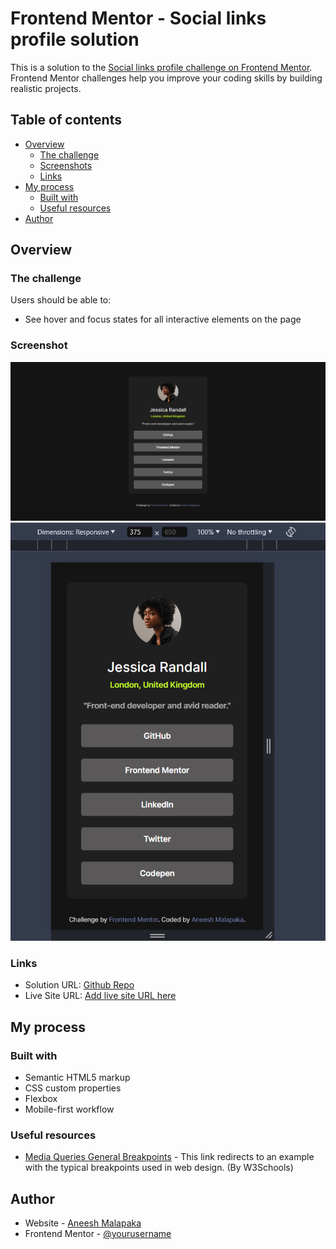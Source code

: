 # Frontend Mentor - Social links profile solution

This is a solution to the [Social links profile challenge on Frontend Mentor](https://www.frontendmentor.io/challenges/social-links-profile-UG32l9m6dQ). Frontend Mentor challenges help you improve your coding skills by building realistic projects.

## Table of contents

- [Overview](#overview)
  - [The challenge](#the-challenge)
  - [Screenshots](#screenshot)
  - [Links](#links)
- [My process](#my-process)
  - [Built with](#built-with)
  - [Useful resources](#useful-resources)
- [Author](#author)

## Overview

### The challenge

Users should be able to:

- See hover and focus states for all interactive elements on the page

### Screenshot

![](./assets/images/solution_web_design.png)
![](./assets/images/solution_mobile_design.PNG)

### Links

- Solution URL: [Github Repo](https://github.com/Aneesh-Malapaka/frontend-mentor-newbie-challenges/tree/main/social-links-profile-main)
- Live Site URL: [Add live site URL here](https://your-live-site-url.com)

## My process

### Built with

- Semantic HTML5 markup
- CSS custom properties
- Flexbox
- Mobile-first workflow

### Useful resources

- [Media Queries General Breakpoints](https://www.w3schools.com/css/tryit.asp?filename=tryresponsive_mediaquery_breakpoints) - This link redirects to an example with the typical breakpoints used in web design. (By W3Schools)

## Author

- Website - [Aneesh Malapaka](https://aneesh-malapaka-portfolio.netlify.app/)
- Frontend Mentor - [@yourusername](https://www.frontendmentor.io/profile/yourusername)
